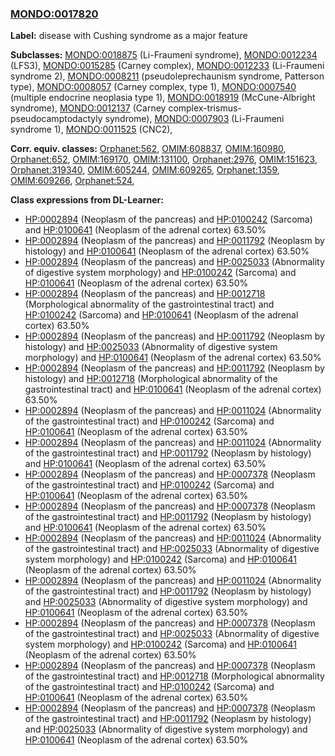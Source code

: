 
### [MONDO:0017820](http://purl.obolibrary.org/obo/MONDO_0017820)
**Label:** disease with Cushing syndrome as a major feature

**Subclasses:** [MONDO:0018875](http://purl.obolibrary.org/obo/MONDO_0018875) (Li-Fraumeni syndrome), [MONDO:0012234](http://purl.obolibrary.org/obo/MONDO_0012234) (LFS3), [MONDO:0015285](http://purl.obolibrary.org/obo/MONDO_0015285) (Carney complex), [MONDO:0012233](http://purl.obolibrary.org/obo/MONDO_0012233) (Li-Fraumeni syndrome 2), [MONDO:0008211](http://purl.obolibrary.org/obo/MONDO_0008211) (pseudoleprechaunism syndrome, Patterson type), [MONDO:0008057](http://purl.obolibrary.org/obo/MONDO_0008057) (Carney complex, type 1), [MONDO:0007540](http://purl.obolibrary.org/obo/MONDO_0007540) (multiple endocrine neoplasia type 1), [MONDO:0018919](http://purl.obolibrary.org/obo/MONDO_0018919) (McCune-Albright syndrome), [MONDO:0012137](http://purl.obolibrary.org/obo/MONDO_0012137) (Carney complex-trismus-pseudocamptodactyly syndrome), [MONDO:0007903](http://purl.obolibrary.org/obo/MONDO_0007903) (Li-Fraumeni syndrome 1), [MONDO:0011525](http://purl.obolibrary.org/obo/MONDO_0011525) (CNC2), 

**Corr. equiv. classes:** [Orphanet:562](http://www.orpha.net/ORDO/Orphanet_562), [OMIM:608837](http://purl.obolibrary.org/obo/OMIM_608837), [OMIM:160980](http://purl.obolibrary.org/obo/OMIM_160980), [Orphanet:652](http://www.orpha.net/ORDO/Orphanet_652), [OMIM:169170](http://purl.obolibrary.org/obo/OMIM_169170), [OMIM:131100](http://purl.obolibrary.org/obo/OMIM_131100), [Orphanet:2976](http://www.orpha.net/ORDO/Orphanet_2976), [OMIM:151623](http://purl.obolibrary.org/obo/OMIM_151623), [Orphanet:319340](http://www.orpha.net/ORDO/Orphanet_319340), [OMIM:605244](http://purl.obolibrary.org/obo/OMIM_605244), [OMIM:609265](http://purl.obolibrary.org/obo/OMIM_609265), [Orphanet:1359](http://www.orpha.net/ORDO/Orphanet_1359), [OMIM:609266](http://purl.obolibrary.org/obo/OMIM_609266), [Orphanet:524](http://www.orpha.net/ORDO/Orphanet_524), 

**Class expressions from DL-Learner:**

- [HP:0002894](http://purl.obolibrary.org/obo/HP_0002894) (Neoplasm of the pancreas) and [HP:0100242](http://purl.obolibrary.org/obo/HP_0100242) (Sarcoma) and [HP:0100641](http://purl.obolibrary.org/obo/HP_0100641) (Neoplasm of the adrenal cortex) 63.50%
- [HP:0002894](http://purl.obolibrary.org/obo/HP_0002894) (Neoplasm of the pancreas) and [HP:0011792](http://purl.obolibrary.org/obo/HP_0011792) (Neoplasm by histology) and [HP:0100641](http://purl.obolibrary.org/obo/HP_0100641) (Neoplasm of the adrenal cortex) 63.50%
- [HP:0002894](http://purl.obolibrary.org/obo/HP_0002894) (Neoplasm of the pancreas) and [HP:0025033](http://purl.obolibrary.org/obo/HP_0025033) (Abnormality of digestive system morphology) and [HP:0100242](http://purl.obolibrary.org/obo/HP_0100242) (Sarcoma) and [HP:0100641](http://purl.obolibrary.org/obo/HP_0100641) (Neoplasm of the adrenal cortex) 63.50%
- [HP:0002894](http://purl.obolibrary.org/obo/HP_0002894) (Neoplasm of the pancreas) and [HP:0012718](http://purl.obolibrary.org/obo/HP_0012718) (Morphological abnormality of the gastrointestinal tract) and [HP:0100242](http://purl.obolibrary.org/obo/HP_0100242) (Sarcoma) and [HP:0100641](http://purl.obolibrary.org/obo/HP_0100641) (Neoplasm of the adrenal cortex) 63.50%
- [HP:0002894](http://purl.obolibrary.org/obo/HP_0002894) (Neoplasm of the pancreas) and [HP:0011792](http://purl.obolibrary.org/obo/HP_0011792) (Neoplasm by histology) and [HP:0025033](http://purl.obolibrary.org/obo/HP_0025033) (Abnormality of digestive system morphology) and [HP:0100641](http://purl.obolibrary.org/obo/HP_0100641) (Neoplasm of the adrenal cortex) 63.50%
- [HP:0002894](http://purl.obolibrary.org/obo/HP_0002894) (Neoplasm of the pancreas) and [HP:0011792](http://purl.obolibrary.org/obo/HP_0011792) (Neoplasm by histology) and [HP:0012718](http://purl.obolibrary.org/obo/HP_0012718) (Morphological abnormality of the gastrointestinal tract) and [HP:0100641](http://purl.obolibrary.org/obo/HP_0100641) (Neoplasm of the adrenal cortex) 63.50%
- [HP:0002894](http://purl.obolibrary.org/obo/HP_0002894) (Neoplasm of the pancreas) and [HP:0011024](http://purl.obolibrary.org/obo/HP_0011024) (Abnormality of the gastrointestinal tract) and [HP:0100242](http://purl.obolibrary.org/obo/HP_0100242) (Sarcoma) and [HP:0100641](http://purl.obolibrary.org/obo/HP_0100641) (Neoplasm of the adrenal cortex) 63.50%
- [HP:0002894](http://purl.obolibrary.org/obo/HP_0002894) (Neoplasm of the pancreas) and [HP:0011024](http://purl.obolibrary.org/obo/HP_0011024) (Abnormality of the gastrointestinal tract) and [HP:0011792](http://purl.obolibrary.org/obo/HP_0011792) (Neoplasm by histology) and [HP:0100641](http://purl.obolibrary.org/obo/HP_0100641) (Neoplasm of the adrenal cortex) 63.50%
- [HP:0002894](http://purl.obolibrary.org/obo/HP_0002894) (Neoplasm of the pancreas) and [HP:0007378](http://purl.obolibrary.org/obo/HP_0007378) (Neoplasm of the gastrointestinal tract) and [HP:0100242](http://purl.obolibrary.org/obo/HP_0100242) (Sarcoma) and [HP:0100641](http://purl.obolibrary.org/obo/HP_0100641) (Neoplasm of the adrenal cortex) 63.50%
- [HP:0002894](http://purl.obolibrary.org/obo/HP_0002894) (Neoplasm of the pancreas) and [HP:0007378](http://purl.obolibrary.org/obo/HP_0007378) (Neoplasm of the gastrointestinal tract) and [HP:0011792](http://purl.obolibrary.org/obo/HP_0011792) (Neoplasm by histology) and [HP:0100641](http://purl.obolibrary.org/obo/HP_0100641) (Neoplasm of the adrenal cortex) 63.50%
- [HP:0002894](http://purl.obolibrary.org/obo/HP_0002894) (Neoplasm of the pancreas) and [HP:0011024](http://purl.obolibrary.org/obo/HP_0011024) (Abnormality of the gastrointestinal tract) and [HP:0025033](http://purl.obolibrary.org/obo/HP_0025033) (Abnormality of digestive system morphology) and [HP:0100242](http://purl.obolibrary.org/obo/HP_0100242) (Sarcoma) and [HP:0100641](http://purl.obolibrary.org/obo/HP_0100641) (Neoplasm of the adrenal cortex) 63.50%
- [HP:0002894](http://purl.obolibrary.org/obo/HP_0002894) (Neoplasm of the pancreas) and [HP:0011024](http://purl.obolibrary.org/obo/HP_0011024) (Abnormality of the gastrointestinal tract) and [HP:0011792](http://purl.obolibrary.org/obo/HP_0011792) (Neoplasm by histology) and [HP:0025033](http://purl.obolibrary.org/obo/HP_0025033) (Abnormality of digestive system morphology) and [HP:0100641](http://purl.obolibrary.org/obo/HP_0100641) (Neoplasm of the adrenal cortex) 63.50%
- [HP:0002894](http://purl.obolibrary.org/obo/HP_0002894) (Neoplasm of the pancreas) and [HP:0007378](http://purl.obolibrary.org/obo/HP_0007378) (Neoplasm of the gastrointestinal tract) and [HP:0025033](http://purl.obolibrary.org/obo/HP_0025033) (Abnormality of digestive system morphology) and [HP:0100242](http://purl.obolibrary.org/obo/HP_0100242) (Sarcoma) and [HP:0100641](http://purl.obolibrary.org/obo/HP_0100641) (Neoplasm of the adrenal cortex) 63.50%
- [HP:0002894](http://purl.obolibrary.org/obo/HP_0002894) (Neoplasm of the pancreas) and [HP:0007378](http://purl.obolibrary.org/obo/HP_0007378) (Neoplasm of the gastrointestinal tract) and [HP:0012718](http://purl.obolibrary.org/obo/HP_0012718) (Morphological abnormality of the gastrointestinal tract) and [HP:0100242](http://purl.obolibrary.org/obo/HP_0100242) (Sarcoma) and [HP:0100641](http://purl.obolibrary.org/obo/HP_0100641) (Neoplasm of the adrenal cortex) 63.50%
- [HP:0002894](http://purl.obolibrary.org/obo/HP_0002894) (Neoplasm of the pancreas) and [HP:0007378](http://purl.obolibrary.org/obo/HP_0007378) (Neoplasm of the gastrointestinal tract) and [HP:0011792](http://purl.obolibrary.org/obo/HP_0011792) (Neoplasm by histology) and [HP:0025033](http://purl.obolibrary.org/obo/HP_0025033) (Abnormality of digestive system morphology) and [HP:0100641](http://purl.obolibrary.org/obo/HP_0100641) (Neoplasm of the adrenal cortex) 63.50%



